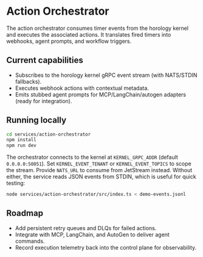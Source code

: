 # Action Orchestrator

The action orchestrator consumes timer events from the horology kernel and executes the associated actions. It translates
fired timers into webhooks, agent prompts, and workflow triggers.

## Current capabilities
- Subscribes to the horology kernel gRPC event stream (with NATS/STDIN fallbacks).
- Executes webhook actions with contextual metadata.
- Emits stubbed agent prompts for MCP/LangChain/autogen adapters (ready for integration).

## Running locally
```bash
cd services/action-orchestrator
npm install
npm run dev
```

The orchestrator connects to the kernel at `KERNEL_GRPC_ADDR` (default `0.0.0.0:50051`). Set `KERNEL_EVENT_TENANT` or
`KERNEL_EVENT_TOPICS` to scope the stream. Provide `NATS_URL` to consume from JetStream instead. Without either, the service reads
JSON events from STDIN, which is useful for quick testing:
```bash
node services/action-orchestrator/src/index.ts < demo-events.jsonl
```

## Roadmap
- Add persistent retry queues and DLQs for failed actions.
- Integrate with MCP, LangChain, and AutoGen to deliver agent commands.
- Record execution telemetry back into the control plane for observability.
